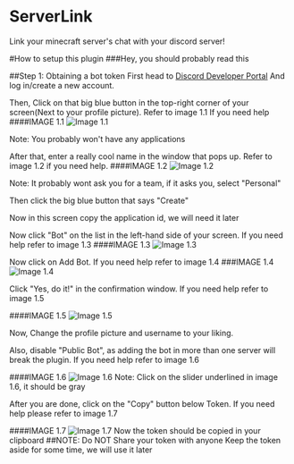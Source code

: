 # ServerLink
Link your minecraft server's chat with your discord server!

#How to setup this plugin
###Hey, you should probably read this

##Step 1: Obtaining a bot token
First head to [Discord Developer Portal](https://discord.com/developers/applications) And log in/create a new account.

Then, Click on that big blue button in the top-right corner of your screen(Next to your profile picture). Refer to image 1.1 If you need help
####IMAGE 1.1
![Image 1.1](images/1.1.png)

Note: You probably won't have any applications

After that, enter a really cool name in the window that pops up. Refer to image 1.2 if you need help.
####IMAGE 1.2
![Image 1.2](images/1.2.png)

Note: It probably wont ask you for a team, if it asks you, select "Personal"

Then click the big blue button that says "Create"

Now in this screen copy the application id, we will need it later

Now click "Bot" on the list in the left-hand side of your screen. If you need help refer to image 1.3
####IMAGE 1.3
![Image 1.3](images/1.3.png)

Now click on Add Bot. If you need help refer to image 1.4
###IMAGE 1.4
![Image 1.4](images/1.4.png)

Click "Yes, do it!" in the confirmation window. If you need help refer to image 1.5

####IMAGE 1.5
![Image 1.5](images/1.5.png)

Now, Change the profile picture and username to your liking.

Also, disable "Public Bot", as adding the bot in more than one server will break the plugin. If you need help refer to image 1.6

####IMAGE 1.6
![Image 1.6](images/1.6.png)
Note: Click on the slider underlined in image 1.6, it should be gray

After you are done, click on the "Copy" button below Token. If you need help please refer to image 1.7

####IMAGE 1.7
![Image 1.7](images/1.7.png)
Now the token should be copied in your clipboard
##NOTE: Do NOT Share your token with anyone
Keep the token aside for some time, we will use it later